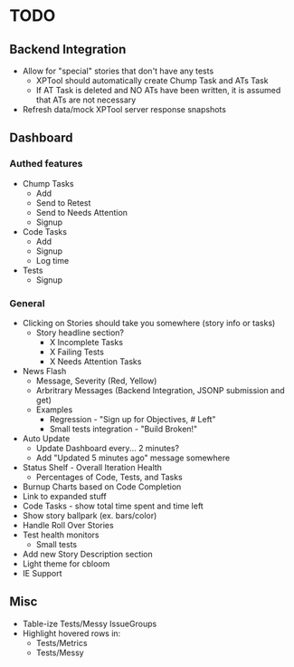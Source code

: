 TODO
====

Backend Integration
-------------------
* Allow for "special" stories that don't have any tests
  * XPTool should automatically create Chump Task and ATs Task
  * If AT Task is deleted and NO ATs have been written, it is assumed that ATs are not necessary
* Refresh data/mock XPTool server response snapshots

Dashboard
---------
### Authed features
* Chump Tasks
  * Add
  * Send to Retest
  * Send to Needs Attention
  * Signup
* Code Tasks
  * Add
  * Signup
  * Log time
* Tests
  * Signup

### General
* Clicking on Stories should take you somewhere (story info or tasks)
  * Story headline section?
    * X Incomplete Tasks
    * X Failing Tests
    * X Needs Attention Tasks
* News Flash
  * Message, Severity (Red, Yellow)
  * Arbritrary Messages (Backend Integration, JSONP submission and get)
  * Examples
    * Regression - "Sign up for Objectives, # Left"
    * Small tests integration - "Build Broken!"
* Auto Update
  * Update Dashboard every... 2 minutes?
  * Add "Updated 5 minutes ago" message somewhere
* Status Shelf - Overall Iteration Health
  * Percentages of Code, Tests, and Tasks
* Burnup Charts based on Code Completion
* Link to expanded stuff
* Code Tasks - show total time spent and time left
* Show story ballpark (ex. bars/color)
* Handle Roll Over Stories
* Test health monitors
  * Small tests
* Add new Story Description section
* Light theme for cbloom
* IE Support


Misc
----
* Table-ize Tests/Messy IssueGroups
* Highlight hovered rows in:
  * Tests/Metrics
  * Tests/Messy
